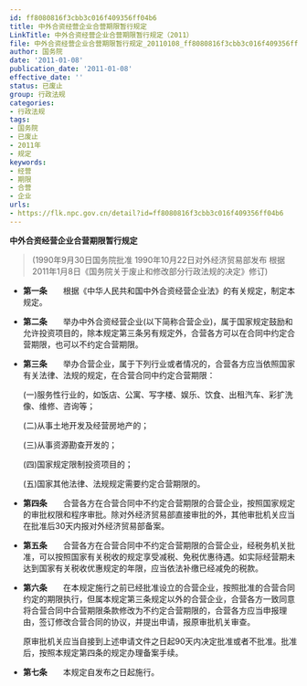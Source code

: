 ```yaml
---
id: ff8080816f3cbb3c016f409356ff04b6
title: 中外合资经营企业合营期限暂行规定
LinkTitle: 中外合资经营企业合营期限暂行规定（2011）
file: 中外合资经营企业合营期限暂行规定_20110108_ff8080816f3cbb3c016f409356ff04b6.docx
author: 国务院
date: '2011-01-08'
publication_date: '2011-01-08'
effective_date: ''
status: 已废止
group: 行政法规
categories:
- 行政法规
tags:
- 国务院
- 已废止
- 2011年
- 规定
keywords:
- 经营
- 期限
- 合营
- 企业
urls:
- https://flk.npc.gov.cn/detail?id=ff8080816f3cbb3c016f409356ff04b6
---
```


**中外合资经营企业合营期限暂行规定**

> (1990年9月30日国务院批准 1990年10月22日对外经济贸易部发布 根据2011年1月8日《国务院关于废止和修改部分行政法规的决定》修订)

- **第一条**　　根据《中华人民共和国中外合资经营企业法》的有关规定，制定本规定。

- **第二条**　　举办中外合资经营企业(以下简称合营企业)，属于国家规定鼓励和允许投资项目的，除本规定第三条另有规定外，合营各方可以在合同中约定合营期限，也可以不约定合营期限。

- **第三条**　　举办合营企业，属于下列行业或者情况的，合营各方应当依照国家有关法律、法规的规定，在合营合同中约定合营期限：

  (一)服务性行业的，如饭店、公寓、写字楼、娱乐、饮食、出租汽车、彩扩洗像、维修、咨询等；

  (二)从事土地开发及经营房地产的；

  (三)从事资源勘查开发的；

  (四)国家规定限制投资项目的；

  (五)国家其他法律、法规规定需要约定合营期限的。

- **第四条**　　合营各方在合营合同中不约定合营期限的合营企业，按照国家规定的审批权限和程序审批。除对外经济贸易部直接审批的外，其他审批机关应当在批准后30天内报对外经济贸易部备案。

- **第五条**　　合营各方在合营合同中不约定合营期限的合营企业，经税务机关批准，可以按照国家有关税收的规定享受减税、免税优惠待遇。如实际经营期未达到国家有关税收优惠规定的年限，应当依法补缴已经减免的税款。

- **第六条**　　在本规定施行之前已经批准设立的合营企业，按照批准的合营合同约定的期限执行，但属本规定第三条规定以外的合营企业，合营各方一致同意将合营合同中合营期限条款修改为不约定合营期限的，合营各方应当申报理由，签订修改合营合同的协议，并提出申请，报原审批机关审查。

  原审批机关应当自接到上述申请文件之日起90天内决定批准或者不批准。批准后，按照本规定第四条的规定办理备案手续。

- **第七条**　　本规定自发布之日起施行。
